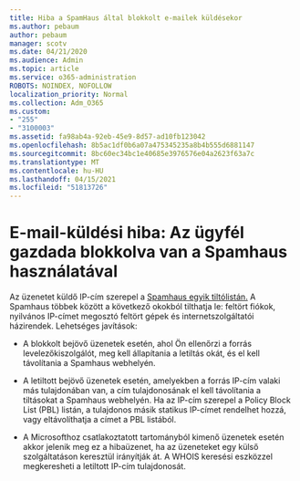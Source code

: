 ```yaml
---
title: Hiba a SpamHaus által blokkolt e-mailek küldésekor
ms.author: pebaum
author: pebaum
manager: scotv
ms.date: 04/21/2020
ms.audience: Admin
ms.topic: article
ms.service: o365-administration
ROBOTS: NOINDEX, NOFOLLOW
localization_priority: Normal
ms.collection: Adm_O365
ms.custom:
- "255"
- "3100003"
ms.assetid: fa98ab4a-92eb-45e9-8d57-ad10fb123042
ms.openlocfilehash: 8b5ac1df0b6a07a475345235a8b4b555d6881147
ms.sourcegitcommit: 8bc60ec34bc1e40685e3976576e04a2623f63a7c
ms.translationtype: MT
ms.contentlocale: hu-HU
ms.lasthandoff: 04/15/2021
ms.locfileid: "51813726"
---
```

# <a name="error-sending-email-client-host-blocked-using-spamhaus"></a>E-mail-küldési hiba: Az ügyfél gazdada blokkolva van a Spamhaus használatával

Az üzenetet küldő IP-cím szerepel a [Spamhaus egyik tiltólistán.](https://go.microsoft.com/fwlink/p/?linkid=123245) A Spamhaus többek között a következő okokból tilthatja le: feltört fiókok, nyilvános IP-címet megosztó feltört gépek és internetszolgáltatói házirendek. Lehetséges javítások:
  
- A blokkolt bejövő üzenetek esetén, ahol Ön ellenőrzi a forrás levelezőkiszolgálót, meg kell állapítania a letiltás okát, és el kell távolítania a Spamhaus webhelyén.

- A letiltott bejövő üzenetek esetén, amelyekben a forrás IP-cím valaki más tulajdonában van, a cím tulajdonosának el kell távolítania a tiltásokat a Spamhaus webhelyén. Ha az IP-cím szerepel a Policy Block List (PBL) listán, a tulajdonos másik statikus IP-címet rendelhet hozzá, vagy eltávolíthatja a címet a PBL listából.

- A Microsofthoz csatlakoztatott tartományból kimenő üzenetek esetén akkor jelenik meg ez a hibaüzenet, ha az üzeneteket egy külső szolgáltatáson keresztül irányítják át. A WHOIS keresési eszközzel megkeresheti a letiltott IP-cím tulajdonosát.
